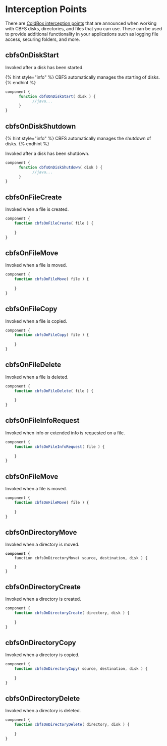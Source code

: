 # Interception Points

There are [ColdBox interception points](https://coldbox.ortusbooks.com/the-basics/interceptors) that are announced when working with CBFS disks, directories, and files that you can use. These can be used to provide additional functionality in your applications such as logging file access, securing folders, and more.

## cbfsOnDiskStart

Invoked after a disk has been started.

{% hint style="info" %}
CBFS automatically manages the starting of disks.
{% endhint %}

```javascript
component {
      function cbfsOnDiskStart( disk ) {
            //java...
      }
}
```

## cbfsOnDiskShutdown

{% hint style="info" %}
CBFS automatically manages the shutdown of disks.
{% endhint %}

Invoked after a disk has been shutdown.

```javascript
component {
      function cbfsOnDiskShutdown( disk ) {
            //java...
      }
}
```

## cbfsOnFileCreate

Invoked when a file is created.

```javascript
component {
    function cbfsOnFileCreate( file ) {
 
    }
}
```

## cbfsOnFileMove

Invoked when a file is moved.

```javascript
component {
    function cbfsOnFileMove( file ) {
 
    }
}
```

## cbfsOnFileCopy

Invoked when a file is copied.

```javascript
component {
    function cbfsOnFileCopy( file ) {
 
    }
}
```

## cbfsOnFileDelete

Invoked when a file is deleted.

```javascript
component {
    function cbfsOnFileDelete( file ) {
        
    }
}
```

## cbfsOnFileInfoRequest

Invoked when info or extended info is requested on a file.

```javascript
component {
    function cbfsOnFileInfoRequest( file ) {
    
    }
}
```

## cbfsOnFileMove

Invoked when a file is moved.

```javascript
component {
    function cbfsOnFileMove( file ) {
        
    }
}
```

## cbfsOnDirectoryMove

Invoked when a directory is moved.

<pre class="language-javascript"><code class="lang-javascript"><strong>component {
</strong>    function cbfsOnDirectoryMove( source, destination, disk ) {
    
    }
}
</code></pre>

## cbfsOnDirectoryCreate

Invoked when a directory is created.

```javascript
component {
    function cbfsOnDirectoryCreate( directory, disk ) {
    
    }
}
```

## cbfsOnDirectoryCopy

Invoked when a directory is copied.

```javascript
component {
    function cbfsOnDirectoryCopy( source, destination, disk ) {
    
    }
}
```

## cbfsOnDirectoryDelete

Invoked when a directory is deleted.

```javascript
component {
    function cbfsOnDirectoryDelete( directory, disk ) {
    
    }
}
```
